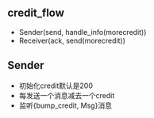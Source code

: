 ## credit_flow
- Sender(send, handle_info(morecredit))
- Receiver(ack, send(morecredit))

## Sender
- 初始化credit默认是200
- 每发送一个消息减去一个credit
- 监听{bump_credit, Msg}消息